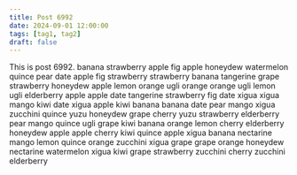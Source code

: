 ```yaml
---
title: Post 6992
date: 2024-09-01 12:00:00
tags: [tag1, tag2]
draft: false
---
```

This is post 6992.
banana
strawberry
apple
fig
apple
honeydew
watermelon
quince
pear
date
apple
fig
strawberry
strawberry
banana
tangerine
grape
strawberry
honeydew
apple
lemon
orange
ugli
orange
orange
ugli
lemon
ugli
elderberry
apple
apple
date
tangerine
strawberry
fig
date
xigua
xigua
mango
kiwi
date
xigua
apple
kiwi
banana
banana
date
pear
mango
xigua
zucchini
quince
yuzu
honeydew
grape
cherry
yuzu
strawberry
elderberry
pear
mango
quince
ugli
grape
kiwi
banana
orange
lemon
cherry
elderberry
honeydew
apple
apple
cherry
kiwi
quince
apple
xigua
banana
nectarine
mango
lemon
quince
orange
zucchini
xigua
grape
grape
orange
honeydew
nectarine
watermelon
xigua
kiwi
grape
strawberry
zucchini
cherry
zucchini
elderberry
